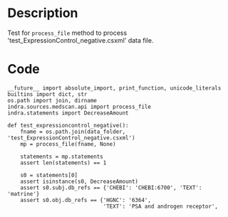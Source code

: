 # Description
Test for `process_file` method to process 'test_ExpressionControl_negative.csxml' data file.

# Code
```
__future__ import absolute_import, print_function, unicode_literals
builtins import dict, str
os.path import join, dirname
indra.sources.medscan.api import process_file
indra.statements import DecreaseAmount

def test_expressioncontrol_negative():
    fname = os.path.join(data_folder, 'test_ExpressionControl_negative.csxml')
    mp = process_file(fname, None)

    statements = mp.statements
    assert len(statements) == 1

    s0 = statements[0]
    assert isinstance(s0, DecreaseAmount)
    assert s0.subj.db_refs == {'CHEBI': 'CHEBI:6700', 'TEXT': 'matrine'}
    assert s0.obj.db_refs == {'HGNC': '6364',
                              'TEXT': 'PSA and androgen receptor',

```
